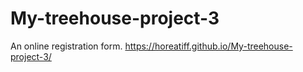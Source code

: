 # My-treehouse-project-3
An online registration form.
https://horeatiff.github.io/My-treehouse-project-3/
